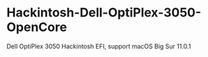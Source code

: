 # Hackintosh-Dell-OptiPlex-3050-OpenCore
Dell OptiPlex 3050 Hackintosh EFI, support macOS Big Sur 11.0.1
